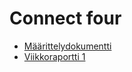 # Connect four
- [Määrittelydokumentti](https://github.com/alannesanni/tiralabra/blob/main/dokumentaatio/m%C3%A4%C3%A4rittelydokumentti.md)
- [Viikkoraportti 1](https://github.com/alannesanni/tiralabra/blob/main/dokumentaatio/viikkoraportti1.md)
